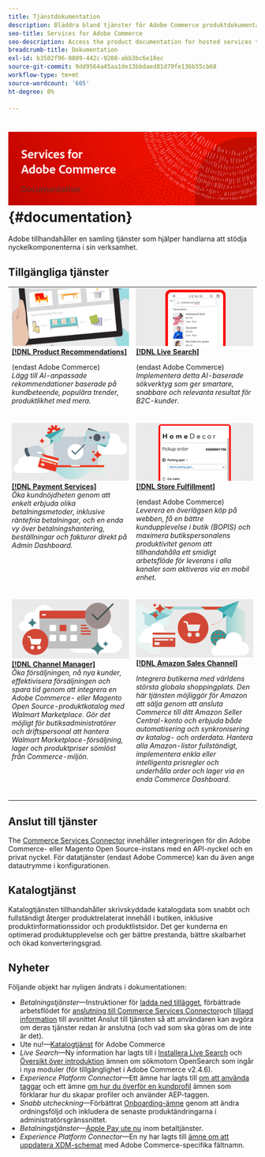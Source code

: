 ```yaml
---
title: Tjänstdokumentation
description: Bläddra bland tjänster för Adobe Commerce produktdokumentation
seo-title: Services for Adobe Commerce
seo-description: Access the product documentation for hosted services that help Adobe Commerce and Magento Open Source merchants support key components of their business.
breadcrumb-title: Dokumentation
exl-id: b3502f96-0809-442c-9208-abb3bc6e18ec
source-git-commit: 9dd9564a45aa1de13bbdaed81d79fe136b55cb68
workflow-type: tm+mt
source-wordcount: '605'
ht-degree: 0%

---
```


# <!-- use banner as heading -->![Tjänstdokumentation](./assets/banner-services-home.png) {#documentation}

Adobe tillhandahåller en samling tjänster som hjälper handlarna att stödja nyckelkomponenterna i sin verksamhet.

## Tillgängliga tjänster

<table>
<tr>
   <td valign="top">
       <img alt="[!UICONTROL Product Recommendations]" src="assets/product-recs.png" />
    <div><a href="https://experienceleague.adobe.com/docs/commerce-merchant-services/product-recommendations/overview.html">
    <strong>[!DNL Product Recommendations]</strong></a>
    </div>
    <p>(endast Adobe Commerce)<br><em>Lägg till AI-anpassade rekommendationer baserade på kundbeteende, populära trender, produktlikhet med mera.</em></p>
    </br>
  </td>
  <td valign="top">
      <img alt="[!DNL Live Search]" src="assets/live-search.png" />
    <div>
    <a href="https://experienceleague.adobe.com/docs/commerce-merchant-services/live-search/overview.html"><strong>[!DNL Live Search]</strong></a>
    </div>
    <p>(endast Adobe Commerce)<br><em>Implementera detta AI-baserade sökverktyg som ger smartare, snabbare och relevanta resultat för B2C-kunder.</em></p>
    </br>
  </td>
</tr>
<tr>
  <td valign="top">
    <img alt="[!DNL Payment Services]" src="assets/payment-services.png"/>
    <div>
    <a href="https://experienceleague.adobe.com/docs/commerce-merchant-services/payment-services/guide-overview.html"><strong>[!DNL Payment Services]</strong></a>
    </div>
    <em>Öka kundnöjdheten genom att enkelt erbjuda olika betalningsmetoder, inklusive räntefria betalningar, och en enda vy över betalningshantering, beställningar och fakturor direkt på Admin Dashboard.</em>
    </br>
  </td>
  <td valign="top">
    <img alt="Lagra uppfyllelse" src="assets/store-fulfillment-landing-graphic.png"/>
    <div><a href="https://experienceleague.adobe.com/docs/commerce-merchant-services/store-fulfillment/guide-overview.html">
    <strong>[!DNL Store Fulfillment]</strong></a>
    </div>
    <p>(endast Adobe Commerce)<br><em>Leverera en överlägsen köp på webben, få en bättre kundupplevelse i butik (BOPIS) och maximera butikspersonalens produktivitet genom att tillhandahålla ett smidigt arbetsflöde för leverans i alla kanaler som aktiveras via en mobil enhet.</em></p>
    </br>
  </td>
  </tr>
  <tr>
   <td valign="top">
    <img alt="[!DNL Channel Manager]" src="assets/channel-manager.png"/>
    <div>
    <a href="https://experienceleague.adobe.com/docs/commerce-channels/channel-manager/guide-overview.html"><strong>[!DNL Channel Manager]</strong></a>
    </div>
    <em>Öka försäljningen, nå nya kunder, effektivisera försäljningen och spara tid genom att integrera en Adobe Commerce- eller Magento Open Source-produktkatalog med Walmart Marketplace. Gör det möjligt för butiksadministratörer och driftspersonal att hantera Walmart Marketplace-försäljning, lager och produktpriser sömlöst från Commerce-miljön.</em>
    </br>
  </td>
    <td valign="top">
       <img alt="Amazon försäljningskanal" src="assets/amazon-channel.png" />
    <div><a href="https://experienceleague.adobe.com/docs/commerce-channels/amazon/guide-overview.html">
    <strong>[!DNL Amazon Sales Channel]</strong></a>
    </div>
    <p><em>Integrera butikerna med världens största globala shoppingplats. Den här tjänsten möjliggör för Amazon att sälja genom att ansluta Commerce till ditt Amazon Seller Central-konto och erbjuda både automatisering och synkronisering av katalog- och orderdata. Hantera alla Amazon-listor fullständigt, implementera enkla eller intelligenta prisregler och underhålla order och lager via en enda Commerce Dashboard.</em></p>
    </br>
  </td>
</tr>
</table>

## Anslut till tjänster

The [Commerce Services Connector](saas.md) innehåller integreringen för din Adobe Commerce- eller Magento Open Source-instans med en API-nyckel och en privat nyckel. För datatjänster (endast Adobe Commerce) kan du även ange datautrymme i konfigurationen.

## Katalogtjänst

Katalogtjänsten tillhandahåller skrivskyddade katalogdata som snabbt och fullständigt återger produktrelaterat innehåll i butiken, inklusive produktinformationssidor och produktlistsidor. Det ger kunderna en optimerad produktupplevelse och ger bättre prestanda, bättre skalbarhet och ökad konverteringsgrad.

## Nyheter

Följande objekt har nyligen ändrats i dokumentationen:

* *Betalningstjänster*—Instruktioner för [ladda ned tillägget](https://experienceleague.adobe.com/docs/commerce-merchant-services/payment-services/get-started/install.html#download-the-extension), förbättrade arbetsflödet för [anslutning till Commerce Services Connector](https://experienceleague.adobe.com/docs/commerce-merchant-services/payment-services/get-started/connect.html)och [tillagd information](https://experienceleague.adobe.com/docs/commerce-merchant-services/payment-services/get-started/connect.html) till avsnittet Anslut till tjänsten så att användaren kan avgöra om deras tjänster redan är anslutna (och vad som ska göras om de inte är det).
* Ute nu!—[Katalogtjänst](https://experienceleague.adobe.com/docs/commerce-merchant-services/catalog-service/overview.html) för Adobe Commerce
* *Live Search*—Ny information har lagts till i [Installera Live Search](https://experienceleague.adobe.com/docs/commerce-merchant-services/live-search/onboard/install.html) och [Översikt över introduktion](https://experienceleague.adobe.com/docs/commerce-merchant-services/live-search/onboard/onboarding-overview.html) ämnen om sökmotorn OpenSearch som ingår i nya moduler (för tillgänglighet i Adobe Commerce v2.4.6).
* *Experience Platform Connector*—Ett ämne har lagts till [om att använda taggar](https://experienceleague.adobe.com/docs/commerce-merchant-services/experience-platform-connector/event-forwarding/using-tags.html) och ett ämne [om hur du överför en kundprofil](https://experienceleague.adobe.com/docs/commerce-merchant-services/experience-platform-connector/fundamentals/profile.html) ämnen som förklarar hur du skapar profiler och använder AEP-taggen.
* *Snabb utcheckning*—Förbättrat [Onboarding-ämne](https://experienceleague.adobe.com/docs/commerce-merchant-services/quick-checkout/getting-started/onboarding.html) genom att ändra ordningsföljd och inkludera de senaste produktändringarna i administratörsgränssnittet.
* *Betalningstjänster*—[Apple Pay ute nu](https://experienceleague.adobe.com/docs/commerce-merchant-services/payment-services/payments-options.html#apple-pay-button) inom betaltjänster.
* *Experience Platform Connector*—En ny har lagts till [ämne om att uppdatera XDM-schemat](https://experienceleague.adobe.com/docs/commerce-merchant-services/experience-platform-connector/fundamentals/update-xdm.html) med Adobe Commerce-specifika fältnamn.
